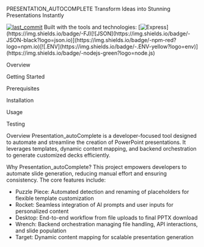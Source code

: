 PRESENTATION_AUTOCOMPLETE
Transform Ideas into Stunning Presentations Instantly

[![last_commit](https://img.shields.io/badge/last%20commit-may/|img.shields.io/badge/javascript)](https://img.shields.io/b) Built with the tools and technologies:
[![Express](https://img.shields.io/badge/-Express-black?)](https://img.shields.io/badge/-FJ)[![JSON](https://img.shields.io/badge/-JSON-black?logo=json.io)](https://img.shields.io/badge/-npm-red?logo=npm.io)[![.ENV](https://img.shields.io/badge/-.ENV-yellow?logo=env)](https://img.shields.io/badge/-nodejs-green?logo=node.js)

Overview

Getting Started

Prerequisites

Installation

Usage

Testing

Overview
Presentation_autoComplete is a developer-focused tool designed to automate and streamline the creation of PowerPoint presentations. It leverages templates, dynamic content mapping, and backend orchestration to generate customized decks efficiently.

Why Presentation_autoComplete?
This project empowers developers to automate slide generation, reducing manual effort and ensuring consistency. The core features include:

* Puzzle Piece: Automated detection and renaming of placeholders for flexible template customization
* Rocket: Seamless integration of AI prompts and user inputs for personalized content
* Desktop: End-to-end workflow from file uploads to final PPTX download
* Wrench: Backend orchestration managing file handling, API interactions, and slide population
* Target: Dynamic content mapping for scalable presentation generation
